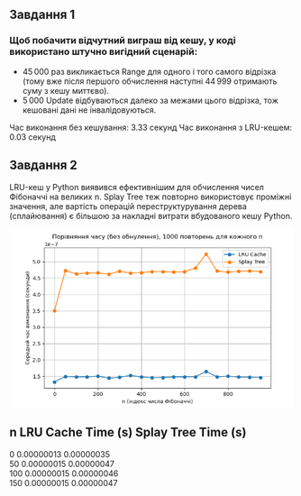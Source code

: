 ## Завдання 1

### Щоб побачити відчутний виграш від кешу, у коді використано штучно вигідний сценарій:
- 45 000 раз викликається Range для одного і того самого відрізка (тому вже після першого обчислення наступні 44 999 отримають суму з кешу миттєво).
- 5 000 Update відбуваються далеко за межами цього відрізка, тож кешовані дані не інвалідовуються.

Час виконання без кешування: 3.33 секунд
Час виконання з LRU-кешем: 0.03 секунд

## Завдання 2

LRU-кеш у Python виявився ефективнішим для обчислення чисел Фібоначчі на великих n. 
Splay Tree теж повторно використовує проміжні значення, але вартість операцій переструктурування дерева (сплайювання) є більшою 
за накладні витрати вбудованого кешу Python.

![alt text](Снимок.PNG)

n         LRU Cache Time (s)   Splay Tree Time (s)
--------------------------------------------------
0         0.00000013            0.00000035        
50        0.00000015            0.00000047        
100       0.00000015            0.00000046        
150       0.00000015            0.00000047 